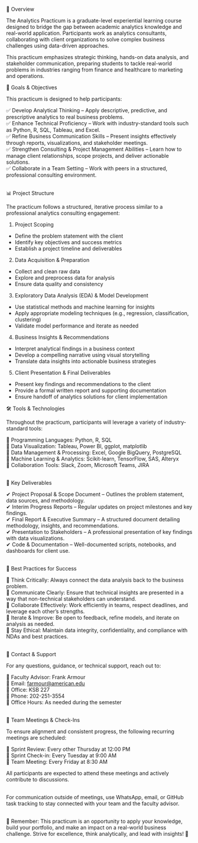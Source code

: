 📌 Overview<br>

The Analytics Practicum is a graduate-level experiential learning course designed to bridge the gap between academic analytics knowledge and real-world application. Participants work as analytics consultants, collaborating with client organizations to solve complex business challenges using data-driven approaches.

This practicum emphasizes strategic thinking, hands-on data analysis, and stakeholder communication, preparing students to tackle real-world problems in industries ranging from finance and healthcare to marketing and operations.

🎯 Goals & Objectives<br>

This practicum is designed to help participants:<br>

✅ Develop Analytical Thinking – Apply descriptive, predictive, and prescriptive analytics to real business problems.<br>
✅ Enhance Technical Proficiency – Work with industry-standard tools such as Python, R, SQL, Tableau, and Excel.<br>
✅ Refine Business Communication Skills – Present insights effectively through reports, visualizations, and stakeholder meetings.<br>
✅ Strengthen Consulting & Project Management Abilities – Learn how to manage client relationships, scope projects, and deliver actionable solutions.<br>
✅ Collaborate in a Team Setting – Work with peers in a structured, professional consulting environment.<br><br>

📊 Project Structure<br>

The practicum follows a structured, iterative process similar to a professional analytics consulting engagement:<br>
1. Project Scoping
  - Define the problem statement with the client
  - Identify key objectives and success metrics
  - Establish a project timeline and deliverables
2. Data Acquisition & Preparation
  - Collect and clean raw data
  - Explore and preprocess data for analysis
  - Ensure data quality and consistency
3. Exploratory Data Analysis (EDA) & Model Development
  - Use statistical methods and machine learning for insights
  - Apply appropriate modeling techniques (e.g., regression, classification, clustering)
  - Validate model performance and iterate as needed
4. Business Insights & Recommendations
  - Interpret analytical findings in a business context
  - Develop a compelling narrative using visual storytelling
  - Translate data insights into actionable business strategies
5. Client Presentation & Final Deliverables
  - Present key findings and recommendations to the client
  - Provide a formal written report and supporting documentation
  - Ensure handoff of analytics solutions for client implementation

🛠 Tools & Technologies<br>

Throughout the practicum, participants will leverage a variety of industry-standard tools:

🔹 Programming Languages: Python, R, SQL<br>
🔹 Data Visualization: Tableau, Power BI, ggplot, matplotlib<br>
🔹 Data Management & Processing: Excel, Google BigQuery, PostgreSQL<br>
🔹 Machine Learning & Analytics: Scikit-learn, TensorFlow, SAS, Alteryx<br>
🔹 Collaboration Tools: Slack, Zoom, Microsoft Teams, JIRA<br><br>

📑 Key Deliverables<br>

✔ Project Proposal & Scope Document – Outlines the problem statement, data sources, and methodology.<br>
✔ Interim Progress Reports – Regular updates on project milestones and key findings.<br>
✔ Final Report & Executive Summary – A structured document detailing methodology, insights, and recommendations.<br>
✔ Presentation to Stakeholders – A professional presentation of key findings with data visualizations.<br>
✔ Code & Documentation – Well-documented scripts, notebooks, and dashboards for client use.<br><br>

📢 Best Practices for Success<br>

🔹 Think Critically: Always connect the data analysis back to the business problem.<br>
🔹 Communicate Clearly: Ensure that technical insights are presented in a way that non-technical stakeholders can understand.<br>
🔹 Collaborate Effectively: Work efficiently in teams, respect deadlines, and leverage each other’s strengths.<br>
🔹 Iterate & Improve: Be open to feedback, refine models, and iterate on analysis as needed.<br>
🔹 Stay Ethical: Maintain data integrity, confidentiality, and compliance with NDAs and best practices.<br><br>

📧 Contact & Support<br>

For any questions, guidance, or technical support, reach out to:<br>

📌 Faculty Advisor: Frank Armour<br>
📌 Email: farmour@american.edu<br>
📌 Office: KSB 227<br>
📌 Phone: 202-251-3554<br>
📌 Office Hours: As needed during the semester<br><br>

🔔 Team Meetings & Check-Ins<br>

To ensure alignment and consistent progress, the following recurring meetings are scheduled:<br>

📍 Sprint Review: Every other Thursday at 12:00 PM<br>
📍 Sprint Check-in: Every Tuesday at 9:00 AM<br>
📍 Team Meeting: Every Friday at 8:30 AM<br>

All participants are expected to attend these meetings and actively contribute to discussions.<br><br>

For communication outside of meetings, use WhatsApp, email, or GitHub task tracking to stay connected with your team and the faculty advisor.<br><br>

📌 Remember: This practicum is an opportunity to apply your knowledge, build your portfolio, and make an impact on a real-world business challenge. Strive for excellence, think analytically, and lead with insights! 🚀
